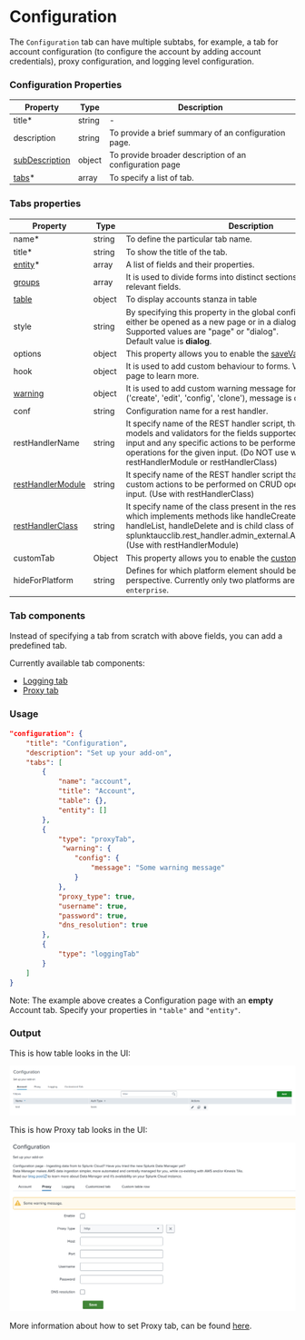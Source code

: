 # Configuration

The `Configuration` tab can have multiple subtabs, for example, a tab for
account configuration (to configure the account by adding account credentials),
proxy configuration, and logging level configuration.

### Configuration Properties

| Property                                                          | Type   | Description                                             |
| ----------------------------------------------------------------- | ------ | ------------------------------------------------------- |
| title<span class="required-asterisk">\*</span>                    | string | -                                                       |
| description                                                       | string | To provide a brief summary of an configuration page.    |
| [subDescription](../advanced/sub_description.md)                  | object | To provide broader description of an configuration page |
| [tabs](#tabs-properties)<span class="required-asterisk">\*</span> | array  | To specify a list of tab.                               |

### Tabs properties

| Property                                                              | Type   | Description                                                                                                                                                                                                                                                                         |
| --------------------------------------------------------------------- | ------ | ----------------------------------------------------------------------------------------------------------------------------------------------------------------------------------------------------------------------------------------------------------------------------------- |
| name<span class="required-asterisk">\*</span>                         | string | To define the particular tab name.                                                                                                                                                                                                                                                  |
| title<span class="required-asterisk">\*</span>                        | string | To show the title of the tab.                                                                                                                                                                                                                                                       |
| [entity](../entity/index.md)<span class="required-asterisk">\*</span> | array  | A list of fields and their properties.                                                                                                                                                                                                                                              |
| [groups](../advanced/groups_feature.md)                               | array  | It is used to divide forms into distinct sections, each comprising relevant fields.                                                                                                                                                                                                 |
| [table](../table.md)                                                  | object | To display accounts stanza in table                                                                                                                                                                                                                                                 |
| style                                                                 | string | By specifying this property in the global config file, the forms can either be opened as a new page or in a dialog. <br>Supported values are "page" or "dialog". <br> Default value is **dialog**.                                                                                  |
| options                                                               | object | This property allows you to enable the [saveValidator](../advanced/save_validator.md) feature.                                                                                                                                                                                      |
| hook                                                                  | object | It is used to add custom behaviour to forms. Visit the [Custom Hook](../custom_ui_extensions/custom_hook.md) page to learn more.                                                                                                                                                    |
| [warning](../advanced/custom_warning.md)                              | object | It is used to add custom warning message for each of modes ('create', 'edit', 'config', 'clone'), message is displayed on form                                                                                                                                                      |
| conf                                                                  | string | Configuration name for a rest handler.                                                                                                                                                                                                                                              |
| restHandlerName                                                       | string | It specify name of the REST handler script, that provides fields, models and validators for the fields supported under the specified input and any specific actions to be performed on CRUD operations for the given input. (Do NOT use with restHandlerModule or restHandlerClass) |
| [restHandlerModule](../advanced/custom_rest_handler.md)               | string | It specify name of the REST handler script that implements the custom actions to be performed on CRUD operations for the given input. (Use with restHandlerClass)                                                                                                                   |
| [restHandlerClass](../advanced/custom_rest_handler.md)                | string | It specify name of the class present in the restHandlerModule, which implements methods like handleCreate, handleEdit, handleList, handleDelete and is child class of splunktaucclib.rest_handler.admin_external.AdminExternalHandler. (Use with restHandlerModule)                 |
| customTab                                                             | Object | This property allows you to enable the [custom tab](../custom_ui_extensions/custom_tab.md) feature.                                                                                                                                                                                 |
| hideForPlatform                                                       | string | Defines for which platform element should be hidden from UI perspective. Currently only two platforms are supported `cloud` or `enterprise`.                                                                                                                                        |

### Tab components

Instead of specifying a tab from scratch with above fields, you can add a predefined
tab.

Currently available tab components:

- [Logging tab](./logging.md)
- [Proxy tab](./proxy.md)

### Usage

```json
"configuration": {
    "title": "Configuration",
    "description": "Set up your add-on",
    "tabs": [
        {
            "name": "account",
            "title": "Account",
            "table": {},
            "entity": []
        },
        {
            "type": "proxyTab",
             "warning": {
                "config": {
                    "message": "Some warning message"
                }
            },
            "proxy_type": true,
            "username": true,
            "password": true,
            "dns_resolution": true
        },
        {
            "type": "loggingTab"
        }
    ]
}
```

Note: The example above creates a Configuration page with an **empty** Account tab.
Specify your properties in `"table"` and `"entity"`.

### Output

This is how table looks in the UI:

![image](../images/configuration/configuration_with_table_output.png)

This is how Proxy tab looks in the UI:

![image](../images/configuration/proxy_tab_with_warning.png)

More information about how to set Proxy tab, can be found [here](./proxy.md).
